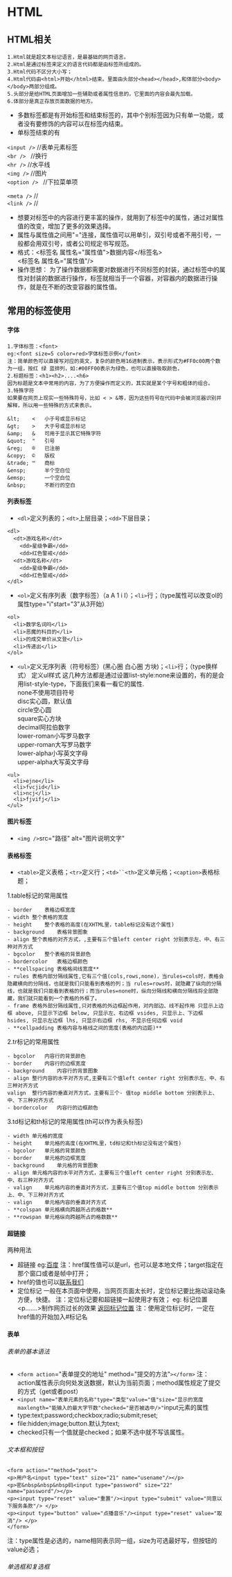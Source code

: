 # HTML

## HTML相关
```
1.Html就是超文本标记语言，是最基础的网页语言。
2.Html是通过标签来定义的语言代码都是由标签所组成的。
3.Html代码不区分大小写；
4.Html代码由<html>开始</html>结束。里面由头部分<head></head>,和体部分<body></body>两部分组成。
5.头部分是给HTML页面增加一些辅助或者属性信息的，它里面的内容会最先加载。
6.体部分是真正存放页面数据的地方。
```
- 多数标签都是有开始标签和结束标签的，其中个别标签因为只有单一功能，或者没有要修饰的内容可以在标签内结束。
- 单标签结束的有

`<input />`  //表单元素标签<br />
`<br /> ` //换行<br />
`<hr />`  //水平线<br />
`<img />`  //图片<br />
`<option /> ` //下拉菜单项<br />


`<meta />`  //<br />
`<link />`  //

- 想要对标签中的内容进行更丰富的操作，就用到了标签中的属性，通过对属性值的改变，增加了更多的效果选择。
- 属性与属性值之间用"="连接，属性值可以用单引，双引号或者不用引号，一般都会用双引号，或者公司规定书写规范。
- 格式：<标签名 属性名="属性值">数据内容</标签名>     
<标签名 属性名="属性值"/>
- 操作思想：
为了操作数据都需要对数据进行不同标签的封装，通过标签中的属性对封装的数据进行操作，标签就相当于一个容器，对容器内的数据进行操作，就是在不断的改变容器的属性值。

## 常用的标签使用

#### 字体
```
1.字体标签：<font>
eg:<font size=5 color=red>字体标签示例</font>
注：简单颜色可以直接写对应的英文，复杂的颜色用16进制表示，表示形式为#FF0c00两个数为一组，按红 绿 蓝排列，如:#00FF00表示为绿色，也可以直接吸取颜色，
2.标题标签：<h1><h2>....<h6>
因为标题是文本中常用的内容，为了方便操作而定义的，其实就是某个字号和粗体的组合。
3.特殊字符
如果要在网页上现实一些特殊符号，比如 < > &等，因为这些符号在代码中会被浏览器识别并解释，所以用一些特殊的方式来表示。
```
```
&lt;	<	小于号或显示标记
&gt;	>	大于号或显示标记
&amp;	&	可用于显示其它特殊字符
&quot;	"	引号
&reg;	®	已注册
&copy;	©	版权
&trade;	™	商标
&ensp;	 	半个空白位
&emsp;	 	一个空白位
&nbsp;	 	不断行的空白
```
#### 列表标签
- `<dl>`定义列表的；`<dt>`上层目录；`<dd>`下层目录；
```
<dl>
  <dt>游戏名称</dt>
    <dd>星级争霸</dd>
    <dd>红色警戒</dd>
  <dt>游戏名称</dt>
    <dd>星级争霸</dd>
    <dd>红色警戒</dd>
</dl>
```
- `<ol>`定义有序列表（数字标签）（a A 1 i I）；`<li>`行；（type属性可以改变ol的属性type="i"start="3"从3开始）
```
<ol>
  <li>数学名词吗</li>
  <li>恶魔的科目的</li>
  <li>的成交单价从文登</li>
  <li>传递出</li>
</ol>
```
- `<ul>`定义无序列表（符号标签）(黑心圈 白心圈 方块)；`<li>`行；（type换样式）
定义ul样式
这几种方法都是通过设置list-style:none来设置的，有的是会用list-style-type，下面我们来看一看它的属性.  
none不使用项目符号  
disc实心圆，默认值  
circle空心圆  
square实心方块  
decimal阿拉伯数字  
lower-roman小写罗马数字  
upper-roman大写罗马数字  
lower-alpha小写英文字母  
upper-alpha大写英文字母  
```
<ul>
  <li>ejne</li>
  <li>fvcjid</li>
  <li>ncj</li>
  <li>fjvifj</li>
</ul>
```
#### 图片标签
- `<img />`src="路径" alt="图片说明文字"
#### 表格标签
- `<table>`定义表格；`<tr>`定义行；`<td>``<th>`定义单元格；`<caption>`表格标题；

1.table标记的常用属性


```
- border	表格边框宽度
- width	整个表格的宽度
- height	整个表格的高度(在XHTML里，table标记没有这个属性)
- background	表格背景图象
- align	整个表格的对齐方式，,主要有三个值left center right 分别表示左、中、右三种对齐方式
- bgcolor	整个表格的背景颜色
- bordercolor	表格边框颜色
- **cellspacing	表格格间线宽度**
- rules	表格内部分隔线属性,它有三个值(cols,rows,none)，当rules=cols时，表格会隐藏横向的分隔线，也就是我们只能看到表格的列；当 rules=rows时，就隐藏了纵向的分隔线，也就是我们只能看到表格的行；而当rules=none时，纵向分隔线和横向分隔线将全部隐藏，我们就只能看到一个表格的外框了。
- frame	表格外部分隔线属性,只对表格的外边框起作用，对内部边、线不起作用 只显示上边框 above, 只显示下边框 below, 只显示左、右边框 vsides, 只显示上、下边框 hsides, 只显示左边框 lhs, 只显示右边框 rhs, 不显示任何边框 void
- **cellpadding	表格内容与格线之间的宽度(表格的内边距)**
```
2.tr标记的常用属性

```
- bgcolor	内容行的背景颜色
- border	内容行的边框宽度
- background	内容行的背景图象
- align	整行内容的水平对齐方式,主要有三个值left center right 分别表示左、中、右三种对齐方式
valign	整行内容的垂直对齐方式，主要有三个- 值top middle bottom 分别表示上、中、下三种对齐方式
- bordercolor	内容行的边框颜色
```
3.td标记和th标记的常用属性(th可以作为表头标签)

```
- width	单元格的宽度
- height	单元格的高度(在XHTML里，td标记和th标记没有这个属性)
- bgcolor	单元格的背景颜色
- border	单元格的边框宽度
- background	单元格的背景图象
- align	单元格内容的水平对齐方式，主要有三个值left center right 分别表示左、中、右三种对齐方式
- valign	单元格内容的垂直对齐方式，主要有三个值top middle bottom 分别表示上、中、下三种对齐方式
- valign	单元格内容的垂直对齐方式
- **colspan	单元格横向跨越所占的格数**
- **rowspan	单元格纵向跨越所占的格数数**
```
#### 超链接
两种用法
- 超链接<a href="" ></a>
eg:<a href="http://www.baidu.com" target="`_`blank" >百度</a>
注：href属性值可以是url，也可以是本地文件；target指定在那个窗口或者是帧中打开；
- href的值也可以<a href="mailto:abc@sohn.com?subject=haha&&cc=kk@sina.com">联系我们</a>
<a href="thunder://sjdwjdwqp"></a>
- 定位标记
<a name=""></a>
一般在本页面中使用，当网页页面太长时，定位标记要比拖动滚动条方便，快捷。
注：定位标记要和超链接一起使用才有效；
eg:
<a name="标记">标记位置</a>
<p.......>制作网页过长的效果
<a href="#标记">返回标记位置</a>
注：使用定位标记时，一定在href值的开始加入#标记名

#### 表单
###### 表单的基本语法
- `<form action`="表单提交的地址" method="提交的方法"`></form>`
注：action属性表示向何处发送数据，默认为当前页面；method属性规定了提交的方式（get或者post）
- `<input name="表单元素的名称"type="类型"value="值"size="显示的宽度maxlength="能输入的最大字节数"checked="是否被选中/>"`input元素的属性
- type:text;password;checkbox;radio;submit;reset;
- file:hidden;image;button.默认为text;
- checked只有一个值就是checked；如果不选中就不写该属性。
###### 文本框和按钮
```
<form action=""method="post">
<p>用户名<input type="text" size="21" name="usename"/></p>
<p>密&nbsp&nbsp&nbsp码<input type="password" size="22" name="password"/></p>
<p><input type="reset" value="重置"/><input type="submit" value="同意以下服务条款"/> </p>
<p><input type="button" value="点播音乐"/><input type="reset" value="取消"/> </p>
</form>
```
注：type属性是必选的，name相同表示同一组，size为可选最好写，但按钮的value必选；
###### 单选框和复选框
